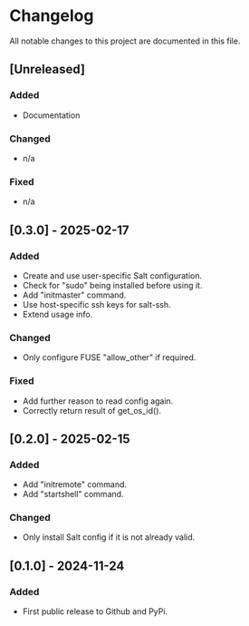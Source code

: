 # Changelog

All notable changes to this project are documented in this file.

## [Unreleased]

### Added

- Documentation

### Changed

- n/a

### Fixed

- n/a

## [0.3.0] - 2025-02-17

### Added

- Create and use user-specific Salt configuration.
- Check for "sudo" being installed before using it.
- Add "initmaster" command.
- Use host-specific ssh keys for salt-ssh.
- Extend usage info.

### Changed

- Only configure FUSE "allow_other" if required.

### Fixed

- Add further reason to read config again.
- Correctly return result of get_os_id().

## [0.2.0] - 2025-02-15

### Added

- Add "initremote" command.
- Add "startshell" command.

### Changed

- Only install Salt config if it is not already valid.

## [0.1.0] - 2024-11-24

### Added

- First public release to Github and PyPi.
